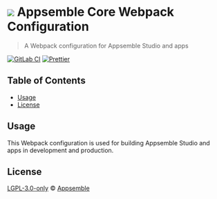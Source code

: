 # ![](https://gitlab.com/appsemble/appsemble/-/raw/0.34.14/config/assets/logo.svg) Appsemble Core Webpack Configuration

> A Webpack configuration for Appsemble Studio and apps

[![GitLab CI](https://gitlab.com/appsemble/appsemble/badges/0.34.14/pipeline.svg)](https://gitlab.com/appsemble/appsemble/-/releases/0.34.14)
[![Prettier](https://img.shields.io/badge/code_style-prettier-ff69b4.svg)](https://prettier.io)

## Table of Contents

- [Usage](#usage)
- [License](#license)

## Usage

This Webpack configuration is used for building Appsemble Studio and apps in development and
production.

## License

[LGPL-3.0-only](https://gitlab.com/appsemble/appsemble/-/blob/0.34.14/LICENSE.md) ©
[Appsemble](https://appsemble.com)
